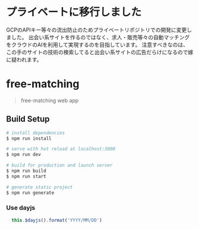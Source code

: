 # プライベートに移行しました
GCPのAPIキー等々の流出防止のためプライベートリポジトリでの開発に変更しました。
出会い系サイトを作るのではなく、求人・販売等々の自動マッチングをクラウドのAIを利用して実現するのを目指しています。
注意すべきなのは、この手のサイトの技術の検索してると出会い系サイトの広告だらけになるので嫁に疑われます。

# free-matching

> free-matching web app

## Build Setup

``` bash
# install dependencies
$ npm run install

# serve with hot reload at localhost:3000
$ npm run dev

# build for production and launch server
$ npm run build
$ npm run start

# generate static project
$ npm run generate
```

### Use dayjs
``` javascript
  this.$dayjs().format('YYYY/MM/DD')
```
